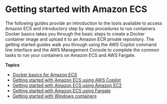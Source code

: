 # Getting started with Amazon ECS<a name="getting-started"></a>

The following guides provide an introduction to the tools available to access Amazon ECS and introductory step by step procedures to run containers\. Docker basics takes you through the basic steps to create a Docker container image and upload it to an Amazon ECR private repository\. The getting started guides walk you through using the AWS Copilot command line interface and the AWS Management Console to complete the common tasks to run your containers on Amazon ECS and AWS Fargate\.

**Topics**
+ [Docker basics for Amazon ECS](docker-basics.md)
+ [Getting started with Amazon ECS using AWS Copilot](getting-started-aws-copilot-cli.md)
+ [Getting started with Amazon ECS using Amazon EC2](getting-started-ecs-ec2.md)
+ [Getting started with Amazon ECS using Fargate](getting-started-fargate.md)
+ [Getting started with Windows containers](ECS_Windows_getting_started.md)